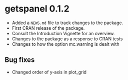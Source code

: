 # getspanel 0.1.2

* Added a `NEWS.md` file to track changes to the package.
* First CRAN release of the package. 
* Consult the Introduction Vignette for an overview.
* Changes to the package as a response to CRAN tests
* Changes to how the option mc.warning is dealt with


## Bug fixes

* Changed order of y-axis in plot_grid

<!--  ## Major Changes

New package, to be filled for new releases

## Bug fixes

New package, to be filled for new releases

Referring to an issue:
(#10) -->
